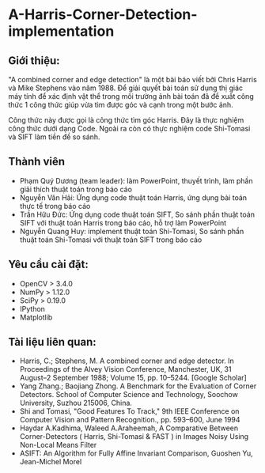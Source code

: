 # A-Harris-Corner-Detection-implementation

## Giới thiệu:
"A combined corner and edge detection" là một bài báo viết bởi Chris Harris và Mike Stephens vào năm 1988. Để giải quyết bài toán sử dụng thị giác máy tính để xác định vật thể trong môi trường ảnh bài toán đã đề xuất công thức 1 công thức giúp vừa tìm được góc và cạnh trong một bước ảnh. 

Công thức này được gọi là công thức tìm góc Harris. Đây là thực nghiệm công thức dưới dạng Code. Ngoài ra còn có thực nghiệm code Shi-Tomasi và SIFT làm tiền đề so sánh.

## Thành viên
- Phạm Quý Dương (team leader): làm PowerPoint, thuyết trình, làm phần giải thích thuật toán trong  báo cáo
- Nguyễn Văn Hải: Ứng dụng code thuật toán Harris, ứng dụng bài toán thực tế trong báo cáo
- Trần Hữu Đức: Ứng dụng code thuật toán SIFT, So sánh phần thuật toán SIFT với thuật toán Harris trong báo cáo, hỗ trợ làm PowerPoint
- Nguyễn Quang Huy: implement thuật toán Shi-Tomasi, So sánh phần thuật toán Shi-Tomasi với thuật toán SIFT trong báo cáo

## Yêu cầu cài đặt:

- OpenCV > 3.4.0
- NumPy > 1.12.0
- SciPy > 0.19.0
- IPython
- Matplotlib
 

## Tài liệu liên quan:
- Harris, C.; Stephens, M. A combined corner and edge detector. In Proceedings of the Alvey Vision Conference, Manchester, UK, 31 August–2 September 1988; Volume 15, pp. 10–5244. [Google Scholar]
- Yang Zhang.; Baojiang Zhong. A Benchmark for the Evaluation of Corner Detectors. School of Computer Science and Technology, Soochow University, Suzhou 215006, China.
- Shi and Tomasi, "Good Features To Track," 9th IEEE Conference on Computer Vision and Pattern Recognition., pp. 593–600, June 1994
- Haydar A.Kadhima, Waleed A.Araheemah, A Comparative Between Corner-Detectors ( Harris, Shi-Tomasi & FAST ) in Images Noisy Using Non-Local Means Filter
- ASIFT: An Algorithm for Fully Affine Invariant Comparison, Guoshen Yu, Jean-Michel Morel

